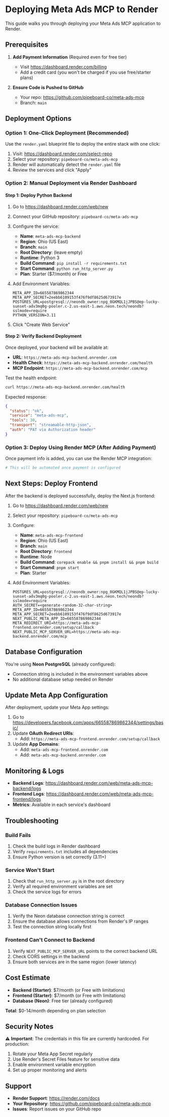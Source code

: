 # Deploying Meta Ads MCP to Render

This guide walks you through deploying your Meta Ads MCP application to Render.

## Prerequisites

1. **Add Payment Information** (Required even for free tier)
   - Visit https://dashboard.render.com/billing
   - Add a credit card (you won't be charged if you use free/starter plans)

2. **Ensure Code is Pushed to GitHub**
   - Your repo: https://github.com/pipeboard-co/meta-ads-mcp
   - Branch: `main`

## Deployment Options

### Option 1: One-Click Deployment (Recommended)

Use the `render.yaml` blueprint file to deploy the entire stack with one click:

1. Visit: https://dashboard.render.com/select-repo
2. Select your repository: `pipeboard-co/meta-ads-mcp`
3. Render will automatically detect the `render.yaml` file
4. Review the services and click "Apply"

### Option 2: Manual Deployment via Render Dashboard

#### Step 1: Deploy Python Backend

1. Go to https://dashboard.render.com/web/new
2. Connect your GitHub repository: `pipeboard-co/meta-ads-mcp`
3. Configure the service:
   - **Name**: `meta-ads-mcp-backend`
   - **Region**: Ohio (US East)
   - **Branch**: `main`
   - **Root Directory**: (leave empty)
   - **Runtime**: Python 3
   - **Build Command**: `pip install -r requirements.txt`
   - **Start Command**: `python run_http_server.py`
   - **Plan**: Starter ($7/month) or Free

4. Add Environment Variables:
   ```
   META_APP_ID=665587869862344
   META_APP_SECRET=2eebb6109153f476f9df8625d673917e
   POSTGRES_URL=postgresql://neondb_owner:npg_0GKMQL1jJPBS@ep-lucky-sunset-adv3mq0g-pooler.c-2.us-east-1.aws.neon.tech/neondb?sslmode=require
   PYTHON_VERSION=3.11
   ```

5. Click "Create Web Service"

#### Step 2: Verify Backend Deployment

Once deployed, your backend will be available at:
- **URL**: `https://meta-ads-mcp-backend.onrender.com`
- **Health Check**: `https://meta-ads-mcp-backend.onrender.com/health`
- **MCP Endpoint**: `https://meta-ads-mcp-backend.onrender.com/mcp`

Test the health endpoint:
```bash
curl https://meta-ads-mcp-backend.onrender.com/health
```

Expected response:
```json
{
  "status": "ok",
  "service": "meta-ads-mcp",
  "tools": 30,
  "transport": "streamable-http-json",
  "auth": "PAT via Authorization header"
}
```

### Option 3: Deploy Using Render MCP (After Adding Payment)

Once payment info is added, you can use the Render MCP integration:

```bash
# This will be automated once payment is configured
```

## Next Steps: Deploy Frontend

After the backend is deployed successfully, deploy the Next.js frontend:

1. Go to https://dashboard.render.com/web/new
2. Select your repository: `pipeboard-co/meta-ads-mcp`
3. Configure:
   - **Name**: `meta-ads-mcp-frontend`
   - **Region**: Ohio (US East)
   - **Branch**: `main`
   - **Root Directory**: `frontend`
   - **Runtime**: Node
   - **Build Command**: `corepack enable && pnpm install && pnpm build`
   - **Start Command**: `pnpm start`
   - **Plan**: Starter

4. Add Environment Variables:
   ```
   POSTGRES_URL=postgresql://neondb_owner:npg_0GKMQL1jJPBS@ep-lucky-sunset-adv3mq0g-pooler.c-2.us-east-1.aws.neon.tech/neondb?sslmode=require
   AUTH_SECRET=<generate-random-32-char-string>
   META_APP_ID=665587869862344
   META_APP_SECRET=2eebb6109153f476f9df8625d673917e
   NEXT_PUBLIC_META_APP_ID=665587869862344
   META_REDIRECT_URI=https://meta-ads-mcp-frontend.onrender.com/setup/callback
   NEXT_PUBLIC_MCP_SERVER_URL=https://meta-ads-mcp-backend.onrender.com/mcp
   ```

## Database Configuration

You're using **Neon PostgreSQL** (already configured):
- Connection string is included in the environment variables above
- No additional database setup needed on Render

## Update Meta App Configuration

After deployment, update your Meta App settings:

1. Go to https://developers.facebook.com/apps/665587869862344/settings/basic/
2. Update **OAuth Redirect URIs**:
   - Add: `https://meta-ads-mcp-frontend.onrender.com/setup/callback`
3. Update **App Domains**:
   - Add: `meta-ads-mcp-frontend.onrender.com`
   - Add: `meta-ads-mcp-backend.onrender.com`

## Monitoring & Logs

- **Backend Logs**: https://dashboard.render.com/web/meta-ads-mcp-backend/logs
- **Frontend Logs**: https://dashboard.render.com/web/meta-ads-mcp-frontend/logs
- **Metrics**: Available in each service's dashboard

## Troubleshooting

### Build Fails

1. Check the build logs in Render dashboard
2. Verify `requirements.txt` includes all dependencies
3. Ensure Python version is set correctly (3.11+)

### Service Won't Start

1. Check that `run_http_server.py` is in the root directory
2. Verify all required environment variables are set
3. Check the service logs for errors

### Database Connection Issues

1. Verify the Neon database connection string is correct
2. Ensure the database allows connections from Render's IP ranges
3. Test the connection string locally first

### Frontend Can't Connect to Backend

1. Verify `NEXT_PUBLIC_MCP_SERVER_URL` points to the correct backend URL
2. Check CORS settings in the backend
3. Ensure both services are in the same region (lower latency)

## Cost Estimate

- **Backend (Starter)**: $7/month (or Free with limitations)
- **Frontend (Starter)**: $7/month (or Free with limitations)
- **Database (Neon)**: Free tier (already configured)

**Total**: $0-14/month depending on plan selection

## Security Notes

⚠️ **Important**: The credentials in this file are currently hardcoded. For production:

1. Rotate your Meta App Secret regularly
2. Use Render's Secret Files feature for sensitive data
3. Enable environment variable encryption
4. Set up proper monitoring and alerts

## Support

- **Render Support**: https://render.com/docs
- **Your Repository**: https://github.com/pipeboard-co/meta-ads-mcp
- **Issues**: Report issues on your GitHub repo

